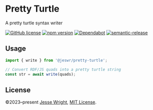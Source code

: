# Pretty Turtle
A pretty turtle syntax writer

[![GitHub license](https://img.shields.io/github/license/jeswr/pretty-turtle.svg)](https://github.com/jeswr/pretty-turtle/blob/master/LICENSE)
[![npm version](https://img.shields.io/npm/v/@jeswr/pretty-turtle.svg)](https://www.npmjs.com/package/@jeswr/pretty-turtle)
[![Dependabot](https://badgen.net/badge/Dependabot/enabled/green?icon=dependabot)](https://dependabot.com/)
[![semantic-release](https://img.shields.io/badge/%20%20%F0%9F%93%A6%F0%9F%9A%80-semantic--release-e10079.svg)](https://github.com/semantic-release/semantic-release)

## Usage
```ts
import { write } from '@jeswr/pretty-turtle';

// Convert RDF/JS quads into a pretty turtle string
const str = await write(quads);
```

## License
©2023–present
[Jesse Wright](https://github.com/jeswr),
[MIT License](https://github.com/jeswr/pretty-turtle/blob/master/LICENSE).

